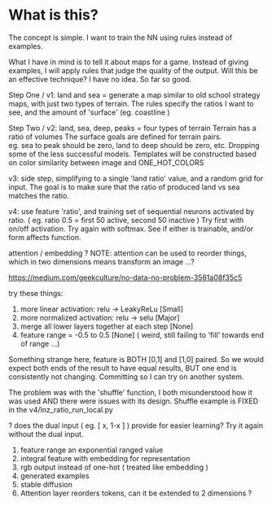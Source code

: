 What is this?
=============

The concept is simple.  I want to train the NN using rules instead of examples.

What I have in mind is to tell it about maps for a game.  Instead of giving examples, 
I will apply rules that judge the quality of the output.  Will this be an effective 
technique?  I have no idea.  So far so good.

Step One / v1: land and sea = generate a map similar to old school strategy maps, 
    with just two types of terrain.  The rules specify the ratios I want to see,
    and the amount of 'surface' (eg. coastline )

Step Two / v2: land, sea, deep, peaks = four types of terrain
Terrain has a ratio of volumes  The surface goals are defined for terrain pairs.  
eg.  sea to peak should be zero, land to deep should be zero, etc.
Dropping some of the less successful models.
Templates will be constructed based on color similarity between image and ONE_HOT_COLORS

v3: side step, simplifying to a single 'land ratio' value, 
    and a random grid for input.  The goal is to make sure 
    that the ratio of produced land vs sea matches the ratio.

v4: use feature 'ratio', and training set of sequential neurons 
    activated by ratio. ( eg.  ratio 0.5 = first 50 active, second 50 inactive )
    Try first with on/off activation.  Try again with softmax.
    See if either is trainable, and/or form affects function.

attention / embedding ?
NOTE: attention can be used to reorder things, 
    which in two dimensions means transform an image ...?

https://medium.com/geekculture/no-data-no-problem-3561a08f35c5

try these things:
1) more linear activation:  relu -> LeakyReLu [Small]
1) more normalized activation:  relu -> selu [Major]
1) merge all lower layers together at each step [None]
1) feature range = -0.5 to 0.5 [None] ( weird, still failing to 'fill' towards end of range ...)

Something strange here, feature is BOTH [0,1] and [1,0] paired.
So we would expect both ends of the result to have equal results,
BUT one end is consistently not changing.
    Committing so I can try on another system.

The problem was with the 'shuffle' function, I both misunderstood how 
it was used AND there were issues with its design.  Shuffle example is 
FIXED in the v4/lnz_ratio_run_local.py

? does the dual input ( eg. [ x, 1-x ] ) provide for easier learning?
Try it again without the dual input.

1) feature range an exponential ranged value
1) integral feature with embedding for representation
1) rgb output instead of one-hot ( treated like embedding )
1) generated examples
1) stable diffusion
1) Attention layer reorders tokens, can it be extended to 2 dimensions ?
